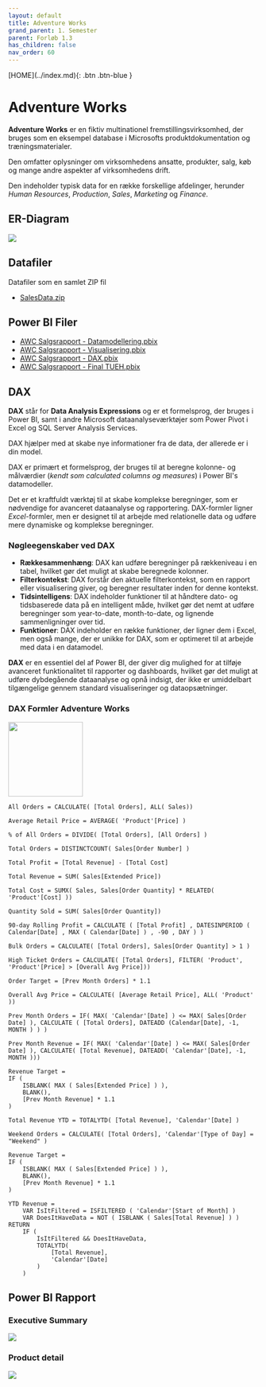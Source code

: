 ```yaml
---
layout: default
title: Adventure Works
grand_parent: 1. Semester
parent: Forløb 1.3
has_children: false
nav_order: 60
---
```


<span class="fs-1">
[HOME](../index.md){: .btn .btn-blue }
</span>

# Adventure Works
**Adventure Works** er en fiktiv multinationel fremstillingsvirksomhed, der bruges som en eksempel database i Microsofts produktdokumentation og træningsmaterialer.

Den omfatter oplysninger om virksomhedens ansatte, produkter, salg, køb og mange andre aspekter af virksomhedens drift. 

Den indeholder typisk data for en række forskellige afdelinger, herunder *Human Resources*, *Production*, *Sales*, *Marketing* og *Finance*.

## ER-Diagram

![](../image/awc_er.jpg)

## Datafiler
Datafiler som en samlet ZIP fil
- [SalesData.zip](./filer/SalesData.zip)

## Power BI Filer
- [AWC Salgsrapport - Datamodellering.pbix](./filer/AWC%20Salgsrapport%20-%20Datamodellering.pbix)
- [AWC Salgsrapport - Visualisering.pbix](./filer/AWC%20Salgsrapport%20-%20Visualisering.pbix)
- [AWC Salgsrapport - DAX.pbix](./filer/AWC%20Salgsrapport%20-%20DAX.pbix)
- [AWC Salgsrapport - Final TUEH.pbix](./filer/AWC%20Salgsrapport%20-%20Final%20TUEH.pbix)

## DAX
**DAX** står for **Data Analysis Expressions** og er et formelsprog, der bruges i Power BI, samt i andre Microsoft dataanalyseværktøjer som Power Pivot i Excel og SQL Server Analysis Services. 

DAX hjælper med at skabe nye informationer fra de data, der allerede er i din model.

DAX er primært et formelsprog, der bruges til at beregne kolonne- og målværdier (*kendt som calculated columns og measures*) i Power BI's datamodeller. 

Det er et kraftfuldt værktøj til at skabe komplekse beregninger, som er nødvendige for avanceret dataanalyse og rapportering. DAX-formler ligner *Excel*-formler, men er designet til at arbejde med relationelle data og udføre mere dynamiske og komplekse beregninger.

### Nøgleegenskaber ved DAX

- **Rækkesammenhæng**: DAX kan udføre beregninger på rækkeniveau i en tabel, hvilket gør det muligt at skabe beregnede kolonner.
- **Filterkontekst**: DAX forstår den aktuelle filterkontekst, som en rapport eller visualisering giver, og beregner resultater inden for denne kontekst.
- **Tidsintelligens**: DAX indeholder funktioner til at håndtere dato- og tidsbaserede data på en intelligent måde, hvilket gør det nemt at udføre beregninger som year-to-date, month-to-date, og lignende sammenligninger over tid.
- **Funktioner**: DAX indeholder en række funktioner, der ligner dem i Excel, men også mange, der er unikke for DAX, som er optimeret til at arbejde med data i en datamodel.

**DAX** er en essentiel del af Power BI, der giver dig mulighed for at tilføje avanceret funktionalitet til rapporter og dashboards, hvilket gør det muligt at udføre dybdegående dataanalyse og opnå indsigt, der ikke er umiddelbart tilgængelige gennem standard visualiseringer og dataopsætninger.

### DAX Formler Adventure Works

<img src="../image/dax-formler.jpg" style="width: 150px">

```dax
All Orders = CALCULATE( [Total Orders], ALL( Sales))
```

```dax
Average Retail Price = AVERAGE( 'Product'[Price] )
```

```dax
% of All Orders = DIVIDE( [Total Orders], [All Orders] )
```

```dax
Total Orders = DISTINCTCOUNT( Sales[Order Number] )
```

```dax
Total Profit = [Total Revenue] - [Total Cost]
```

```dax
Total Revenue = SUM( Sales[Extended Price])
```

```dax
Total Cost = SUMX( Sales, Sales[Order Quantity] * RELATED( 'Product'[Cost] ))
```

```dax
Quantity Sold = SUM( Sales[Order Quantity])
```

```dax
90-day Rolling Profit = CALCULATE ( [Total Profit] , DATESINPERIOD ( Calendar[Date] , MAX ( Calendar[Date] ) , -90 , DAY ) )
```

```dax
Bulk Orders = CALCULATE( [Total Orders], Sales[Order Quantity] > 1 )
```

```dax
High Ticket Orders = CALCULATE( [Total Orders], FILTER( 'Product', 'Product'[Price] > [Overall Avg Price]))
```

```dax
Order Target = [Prev Month Orders] * 1.1
```

```dax
Overall Avg Price = CALCULATE( [Average Retail Price], ALL( 'Product' ))
```

```dax
Prev Month Orders = IF( MAX( 'Calendar'[Date] ) <= MAX( Sales[Order Date] ), CALCULATE ( [Total Orders], DATEADD (Calendar[Date], -1, MONTH ) ) )
```

```dax
Prev Month Revenue = IF( MAX( 'Calendar'[Date] ) <= MAX( Sales[Order Date] ), CALCULATE( [Total Revenue], DATEADD( 'Calendar'[Date], -1, MONTH )))
```

```dax
Revenue Target = 
IF ( 
    ISBLANK( MAX ( Sales[Extended Price] ) ),
    BLANK(),
    [Prev Month Revenue] * 1.1
)
```

```dax
Total Revenue YTD = TOTALYTD( [Total Revenue], 'Calendar'[Date] )
```

```dax
Weekend Orders = CALCULATE( [Total Orders], 'Calendar'[Type of Day] = "Weekend" )
```

```dax
Revenue Target = 
IF ( 
    ISBLANK( MAX ( Sales[Extended Price] ) ),
    BLANK(),
    [Prev Month Revenue] * 1.1
)
```

```dax
YTD Revenue = 
    VAR IsItFiltered = ISFILTERED ( 'Calendar'[Start of Month] )
    VAR DoesItHaveData = NOT ( ISBLANK ( Sales[Total Revenue] ) )
RETURN
	IF ( 
		IsItFiltered && DoesItHaveData,
		TOTALYTD(
			[Total Revenue],
			'Calendar'[Date]
		)
	)
```

## Power BI Rapport
### Executive Summary
![](../image/awc_rap_1.jpg)

### Product detail
![](../image/awc_rap_2.jpg)
